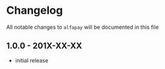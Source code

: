 # Changelog

All notable changes to `alfapay` will be documented in this file

## 1.0.0 - 201X-XX-XX

- initial release
